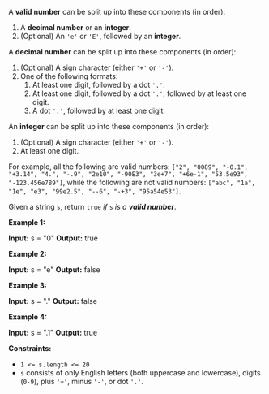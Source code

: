
A  **valid number**  can be split up into these components (in order):

1.  A  **decimal number**  or an  **integer**.
2.  (Optional) An  `'e'`  or  `'E'`, followed by an  **integer**.

A  **decimal number**  can be split up into these components (in order):

1.  (Optional) A sign character (either  `'+'`  or  `'-'`).
2.  One of the following formats:
    1.  At least one digit, followed by a dot  `'.'`.
    2.  At least one digit, followed by a dot  `'.'`, followed by at least one digit.
    3.  A dot  `'.'`, followed by at least one digit.

An  **integer**  can be split up into these components (in order):

1.  (Optional) A sign character (either  `'+'`  or  `'-'`).
2.  At least one digit.

For example, all the following are valid numbers:  `["2", "0089", "-0.1", "+3.14", "4.", "-.9", "2e10", "-90E3", "3e+7", "+6e-1", "53.5e93", "-123.456e789"]`, while the following are not valid numbers:  `["abc", "1a", "1e", "e3", "99e2.5", "--6", "-+3", "95a54e53"]`.

Given a string  `s`, return  `true` _if_ `s` _is a  **valid number**_.

**Example 1:**

**Input:** s = "0"
**Output:** true

**Example 2:**

**Input:** s = "e"
**Output:** false

**Example 3:**

**Input:** s = "."
**Output:** false

**Example 4:**

**Input:** s = ".1"
**Output:** true

**Constraints:**

-   `1 <= s.length <= 20`
-   `s`  consists of only English letters (both uppercase and lowercase), digits (`0-9`), plus  `'+'`, minus  `'-'`, or dot  `'.'`.